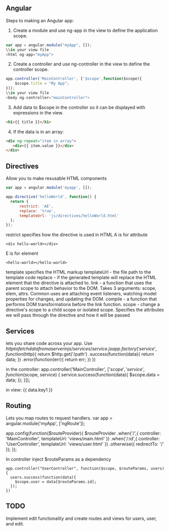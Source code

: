 ## Angular
Steps to making an Angular app:   
1. Create a module and use ng-app in the view to define
the application scope.   
```js
var app = angular.module("myApp", []);
\\in your view file
<html ng-app="myApp">
```
2. Create a controller and use ng-controller in the 
view to define the controller scope.
```js
app.controller('MainController', ['$scope',function($scope){
	$scope.title = "My App";
}]);
\\in your view file
<body ng-controller="mainController">
```

3. Add data to $scope in the controller so it can be
displayed with expressions in the view.
```html
<h1>{{ title }}</h1>
```
4. If the data is in an array:
```html
<div ng-repeat="item in array">
   <div>{{ item.value }}</div>
</div>
```
## Directives

Allow you to make resusable HTML components
```js
var app = angular.module('myapp', []);

app.directive('helloWorld', function() {
  return {
      restrict: 'AE',
      replace: 'true',
      templateUrl: 'js/directives/helloWorld.html'
  };
});
```
restrict specifies how the directive is used in HTML
A is for attribute
```
<div hello-world></div>
```
E is for element
```
<hello-world></hello-world>
```

template specifies the HTML markup
templateUrl - the file path to the template code
replace - if the generated template will replace the HTML element that the directive is attached to.
link - a function that uses the parent scope to attach behavior to the DOM. Takes 3 arguments: scope, elem, attrs.  Common uses are attaching event listeners, watching model properties for changes, and updating the DOM.
compile - a function that performs DOM transformations before the link function.
scope - change a directive's scope to a child scope or isolated scope. Specifies the attributes we will pass through the directive and how it will be passed

## Services

lets you share code across your app. Use $http to fetch data from a server
in js/services/service.js
app.factory('service', function($http){
	return $http.get('/path')
	.success(function(data){
		return data;
	})
	.error(function(err){
	return err;
	})
})

in the controller:
app.controller('MainController', ['$scope', 'service', function($scope, service) {
	service.success(function(data){
    $scope.data = data;
  });
}]);

in view:
{{ data.key1 }}

## Routing
Lets you map routes to request handlers.
var app = angular.module('myApp', ['ngRoute']);

app.config(function($routeProvider){
  $routeProvider
  .when('/',{
    controller: 'MainController',
    templateUrl: 'views/main.html'
  })
  .when('/:id',{
    controller: 'UserController',
    templateUrl: 'views/user.html'
  })
  .otherwise({
    redirectTo: '/'
  });
});

In controller inject $routeParams as a dependency
```
app.controller("UserController", function($scope, $routeParams, users){
  users.success(function(data){
    $scope.user = data[$routeParams.id];
  });
})
```
 

## TODO 
Implement edit functionality and create routes and views for users, user, and edit.  